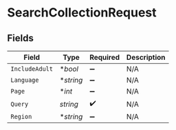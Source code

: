 # SearchCollectionRequest


## Fields

| Field              | Type               | Required           | Description        |
| ------------------ | ------------------ | ------------------ | ------------------ |
| `IncludeAdult`     | **bool*            | :heavy_minus_sign: | N/A                |
| `Language`         | **string*          | :heavy_minus_sign: | N/A                |
| `Page`             | **int*             | :heavy_minus_sign: | N/A                |
| `Query`            | *string*           | :heavy_check_mark: | N/A                |
| `Region`           | **string*          | :heavy_minus_sign: | N/A                |